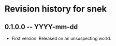 # Revision history for snek

## 0.1.0.0 -- YYYY-mm-dd

* First version. Released on an unsuspecting world.
